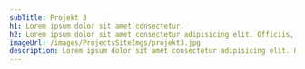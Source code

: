 ```yaml
---
subTitle: Projekt 3
h1: Lorem ipsum dolor sit amet consectetur.
h2: Lorem ipsum dolor sit amet consectetur adipisicing elit. Officiis, totam?
imageUrl: /images/ProjectsSiteImgs/projekt3.jpg
description: Lorem ipsum dolor sit amet consectetur adipisicing elit. Quaerat sit itaque at quae nihil officiis fugit placeat optio, facilis ratione enim quia blanditiis rem mollitia rerum assumenda sapiente repudiandae numquam temporibus tempore maxime vero consequatur! Animi, asperiores! Eligendi ratione, explicabo sed itaque sapiente corporis minima!
---
```

